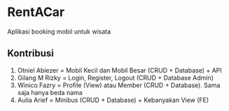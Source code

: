 # RentACar
Aplikasi booking mobil untuk wisata

## Kontribusi
1. Otniel Abiezer = Mobil Kecil dan Mobil Besar (CRUD + Database) + API
2. Gilang M Rizky = Login, Register, Logout (CRUD + Database Admin)
3. Winico Fazry = Profile (View) atau Member (CRUD + Database). Sama saja hanya beda nama
4. Aulia Arief = Minibus (CRUD + Database) + Kebanyakan View (FE)
